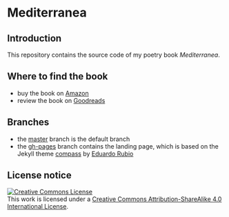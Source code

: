 # Mediterranea

## Introduction

This repository contains the source code of my poetry book *Mediterranea*.

## Where to find the book

* buy the book on [Amazon](https://www.amazon.it/Mediterranea-Roberto-Reale/dp/B07GRVW15Z/)
* review the book on [Goodreads](https://www.goodreads.com/book/show/41526664-mediterranea)

## Branches

* the [master](https://github.com/reale/mediterranea) branch is the default branch
* the [gh-pages](https://github.com/reale/mediterranea/tree/gh-pages) branch contains the landing page, which is based on the Jekyll theme [compass](https://github.com/excentris/compass) by [Eduardo Rubio](https://github.com/excentris)

## License notice

<a rel="license" href="http://creativecommons.org/licenses/by-sa/4.0/"><img alt="Creative Commons License" style="border-width:0" src="https://i.creativecommons.org/l/by-sa/4.0/88x31.png" /></a><br />This work is licensed under a <a rel="license" href="http://creativecommons.org/licenses/by-sa/4.0/">Creative Commons Attribution-ShareAlike 4.0 International License</a>.
